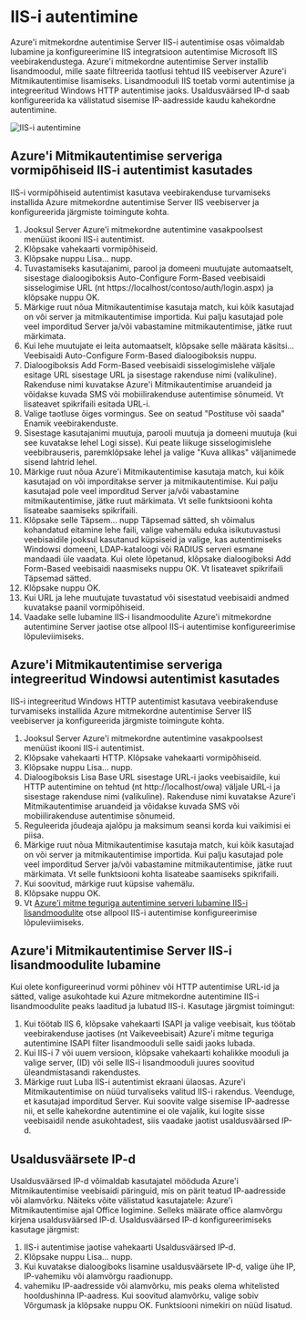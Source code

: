<properties 
    pageTitle="IIS-i autentimis- ja Azure Mitmikautentimise Server"
    description="See on Azure mitmekordne autentimine leht, mis aitab IIS-i autentimis- ja Azure mitmekordne autentimine serveri juurutamine."
    services="multi-factor-authentication"
    documentationCenter=""
    authors="kgremban"
    manager="femila"
    editor="curtand"/>

<tags
    ms.service="multi-factor-authentication"
    ms.workload="identity"
    ms.tgt_pltfrm="na"
    ms.devlang="na"
    ms.topic="get-started-article"
    ms.date="08/04/2016"
    ms.author="kgremban"/>

# <a name="iis-authentication"></a>IIS-i autentimine

Azure'i mitmekordne autentimise Server IIS-i autentimise osas võimaldab lubamine ja konfigureerimine IIS integratsioon autentimise Microsoft IIS veebirakendustega. Azure'i mitmekordne autentimise Server installib lisandmoodul, mille saate filtreerida taotlusi tehtud IIS veebiserver Azure'i Mitmikautentimise lisamiseks. Lisandmooduli IIS toetab vormi autentimise ja integreeritud Windows HTTP autentimise jaoks. Usaldusväärsed IP-d saab konfigureerida ka välistatud sisemise IP-aadresside kaudu kahekordne autentimine.


![IIS-i autentimine](./media/multi-factor-authentication-get-started-server-iis/iis.png)


## <a name="using-form-based-iis-authentication-with-azure-multi-factor-authentication-server"></a>Azure'i Mitmikautentimise serveriga vormipõhiseid IIS-i autentimist kasutades

IIS-i vormipõhiseid autentimist kasutava veebirakenduse turvamiseks installida Azure mitmekordne autentimise Server IIS veebiserver ja konfigureerida järgmiste toimingute kohta.

1. Jooksul Server Azure'i mitmekordne autentimine vasakpoolsest menüüst ikooni IIS-i autentimist.
2. Klõpsake vahekaarti vormipõhiseid.
3. Klõpsake nuppu Lisa... nupp.
4. Tuvastamiseks kasutajanimi, parool ja domeeni muutujate automaatselt, sisestage dialoogiboksis Auto-Configure Form-Based veebisaidi sisselogimise URL (nt https://localhost/contoso/auth/login.aspx) ja klõpsake nuppu OK.
5. Märkige ruut nõua Mitmikautentimise kasutaja match, kui kõik kasutajad on või server ja mitmikautentimise importida. Kui palju kasutajad pole veel imporditud Server ja/või vabastamine mitmikautentimise, jätke ruut märkimata.
6. Kui lehe muutujate ei leita automaatselt, klõpsake selle määrata käsitsi... Veebisaidi Auto-Configure Form-Based dialoogiboksis nuppu.
7. Dialoogiboksis Add Form-Based veebisaidi sisselogimislehe väljale esitage URL sisestage URL ja sisestage rakenduse nimi (valikuline). Rakenduse nimi kuvatakse Azure'i Mitmikautentimise aruandeid ja võidakse kuvada SMS või mobiilirakenduse autentimise sõnumeid. Vt lisateavet spikrifaili esitada URL-i.
8. Valige taotluse õiges vormingus. See on seatud "Postituse või saada" Enamik veebirakenduste.
9. Sisestage kasutajanimi muutuja, parooli muutuja ja domeeni muutuja (kui see kuvatakse lehel Logi sisse). Kui peate liikuge sisselogimislehe veebibrauseris, paremklõpsake lehel ja valige "Kuva allikas" väljanimede sisend lahtrid lehel.
10. Märkige ruut nõua Azure'i Mitmikautentimise kasutaja match, kui kõik kasutajad on või imporditakse server ja mitmikautentimise. Kui palju kasutajad pole veel imporditud Server ja/või vabastamine mitmikautentimise, jätke ruut märkimata. Vt selle funktsiooni kohta lisateabe saamiseks spikrifaili.
11.  Klõpsake selle Täpsem... nupp Täpsemad sätted, sh võimalus kohandatud eitamine lehe faili, valige vahemälu eduka isikutuvastusi veebisaidile jooksul kasutanud küpsiseid ja valige, kas autentimiseks Windowsi domeeni, LDAP-kataloogi või RADIUS serveri esmane mandaadi üle vaadata. Kui olete lõpetanud, klõpsake dialoogiboksi Add Form-Based veebisaidi naasmiseks nuppu OK. Vt lisateavet spikrifaili Täpsemad sätted.
12. Klõpsake nuppu OK.
13. Kui URL ja lehe muutujate tuvastatud või sisestatud veebisaidi andmed kuvatakse paanil vormipõhiseid.
14. Vaadake selle lubamine IIS-i lisandmoodulite Azure'i mitmekordne autentimine Server jaotise otse allpool IIS-i autentimise konfigureerimise lõpuleviimiseks.

## <a name="using-integrated-windows-authentication-with-azure-multi-factor-authentication-server"></a>Azure'i Mitmikautentimise serveriga integreeritud Windowsi autentimist kasutades

IIS-i integreeritud Windows HTTP autentimist kasutava veebirakenduse turvamiseks installida Azure mitmekordne autentimise Server IIS veebiserver ja konfigureerida järgmiste toimingute kohta.

1. Jooksul Server Azure'i mitmekordne autentimine vasakpoolsest menüüst ikooni IIS-i autentimist.
2. Klõpsake vahekaarti HTTP. Klõpsake vahekaarti vormipõhiseid.
3. Klõpsake nuppu Lisa... nupp.
4. Dialoogiboksis Lisa Base URL sisestage URL-i jaoks veebisaidile, kui HTTP autentimine on tehtud (nt http://localhost/owa) väljale URL-i ja sisestage rakenduse nimi (valikuline). Rakenduse nimi kuvatakse Azure'i Mitmikautentimise aruandeid ja võidakse kuvada SMS või mobiilirakenduse autentimise sõnumeid.
5. Reguleerida jõudeaja ajalõpu ja maksimum seansi korda kui vaikimisi ei piisa.
6. Märkige ruut nõua Mitmikautentimise kasutaja match, kui kõik kasutajad on või server ja mitmikautentimise importida. Kui palju kasutajad pole veel imporditud Server ja/või vabastamine mitmikautentimise, jätke ruut märkimata. Vt selle funktsiooni kohta lisateabe saamiseks spikrifaili.
7. Kui soovitud, märkige ruut küpsise vahemälu.
8. Klõpsake nuppu OK.
9. Vt [Azure'i mitme teguriga autentimine serveri lubamine IIS-i lisandmoodulite](#enable-iis-plug-ins-for-azure-multi-factor-authentication-server) otse allpool IIS-i autentimise konfigureerimise lõpuleviimiseks.


## <a name="enable-iis-plug-ins-for-azure-multi-factor-authentication-server"></a>Azure'i Mitmikautentimise Server IIS-i lisandmoodulite lubamine

Kui olete konfigureerinud vormi põhinev või HTTP autentimise URL-id ja sätted, valige asukohtade kui Azure mitmekordne autentimine IIS-i lisandmoodulite peaks laaditud ja lubatud IIS-i. Kasutage järgmist toimingut:

1. Kui töötab IIS 6, klõpsake vahekaarti ISAPI ja valige veebisait, kus töötab veebirakenduse jaotises (nt Vaikeveebisait) Azure'i mitme teguriga autentimine ISAPI filter lisandmooduli selle saidi jaoks lubada.
2. Kui IIS-i 7 või uuem versioon, klõpsake vahekaarti kohalikke mooduli ja valige server, (ID) või selle IIS-i lisandmooduli juures soovitud üleandmistasandi rakendustes.
3. Märkige ruut Luba IIS-i autentimist ekraani ülaosas. Azure'i Mitmikautentimise on nüüd turvaliseks valitud IIS-i rakendus. Veenduge, et kasutajad imporditud Server. Kui soovite valge sisemise IP-aadresse nii, et selle kahekordne autentimine ei ole vajalik, kui logite sisse veebisaidil nende asukohtadest, siis vaadake jaotist usaldusväärsed IP-d.


## <a name="trusted-ips"></a>Usaldusväärsete IP-d

Usaldusväärsed IP-d võimaldab kasutajatel mööduda Azure'i Mitmikautentimise veebisaidi päringuid, mis on pärit teatud IP-aadresside või alamvõrku. Näiteks võite välistatud kasutajatele: Azure'i Mitmikautentimise ajal Office logimine. Selleks määrate office alamvõrgu kirjena usaldusväärsed IP-d. Usaldusväärsed IP-d konfigureerimiseks kasutage järgmist:

1. IIS-i autentimise jaotise vahekaarti Usaldusväärsed IP-d.
2. Klõpsake nuppu Lisa... nupp.
3. Kui kuvatakse dialoogiboks lisamine usaldusväärsete IP-d, valige ühe IP, IP-vahemiku või alamvõrgu raadionupp.
4. vahemiku IP-aadresside või alamvõrku, mis peaks olema whitelisted hooldushinna IP-aadress. Kui soovitud alamvõrku, valige sobiv Võrgumask ja klõpsake nuppu OK. Funktsiooni nimekiri on nüüd lisatud.
